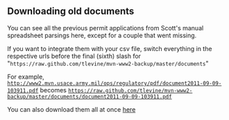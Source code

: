## Downloading old documents
You can see all the previous permit applications from Scott's
manual spreadsheet parsings here,
except for a couple that went missing.

If you want to integrate them with your csv file,
switch everything in the respective urls before the
final (sixth) slash for
"`https://raw.github.com/tlevine/mvn-www2-backup/master/documents`"

For example,
[`http://www2.mvn.usace.army.mil/ops/regulatory/pdf/document2011-09-09-103911.pdf`](http://www2.mvn.usace.army.mil/ops/regulatory/pdf/document2011-09-09-103911.pdf)
becomes
[`https://raw.github.com/tlevine/mvn-www2-backup/master/documents/document2011-09-09-103911.pdf`](https://raw.github.com/tlevine/mvn-www2-backup/master/documents/document2011-09-09-103911.pdf)

You can also download them all at once
[here](https://github.com/tlevine/mvn-www2-backup/archive/master.zip)

